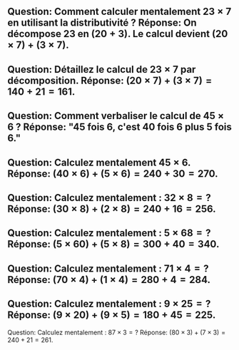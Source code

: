 Question: Comment calculer mentalement $23 \times 7$ en utilisant la distributivité ?
Réponse: On décompose $23$ en $(20 + 3)$. Le calcul devient $(20 \times 7) + (3 \times 7)$.
---
Question: Détaillez le calcul de $23 \times 7$ par décomposition.
Réponse: $(20 \times 7) + (3 \times 7) = 140 + 21 = 161$.
---
Question: Comment verbaliser le calcul de $45 \times 6$ ?
Réponse: "$45$ fois $6$, c'est $40$ fois $6$ plus $5$ fois $6$."
---
Question: Calculez mentalement $45 \times 6$.
Réponse: $(40 \times 6) + (5 \times 6) = 240 + 30 = 270$.
---
Question: Calculez mentalement : $32 \times 8 = ?$
Réponse: $(30 \times 8) + (2 \times 8) = 240 + 16 = 256$.
---
Question: Calculez mentalement : $5 \times 68 = ?$
Réponse: $(5 \times 60) + (5 \times 8) = 300 + 40 = 340$.
---
Question: Calculez mentalement : $71 \times 4 = ?$
Réponse: $(70 \times 4) + (1 \times 4) = 280 + 4 = 284$.
---
Question: Calculez mentalement : $9 \times 25 = ?$
Réponse: $(9 \times 20) + (9 \times 5) = 180 + 45 = 225$.
---
Question: Calculez mentalement : $87 \times 3 = ?$
Réponse: $(80 \times 3) + (7 \times 3) = 240 + 21 = 261$.
